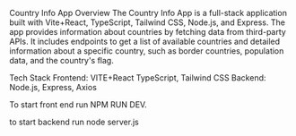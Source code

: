 Country Info App
Overview
The Country Info App is a full-stack application built with Vite+React, TypeScript, Tailwind CSS, Node.js, and Express. The app provides information about countries by fetching data from third-party APIs. It includes endpoints to get a list of available countries and detailed information about a specific country, such as border countries, population data, and the country's flag.

Tech Stack
Frontend: VITE+React TypeScript, Tailwind CSS
Backend: Node.js, Express, Axios

To start front end run NPM RUN DEV.

to start backend run node server.js
